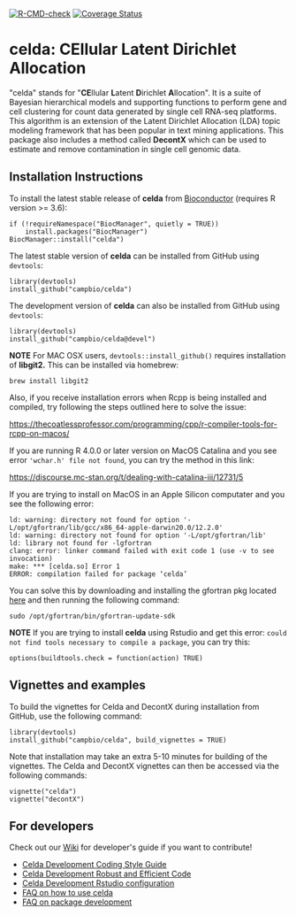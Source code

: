 <!-- badges: start -->
[![R-CMD-check](https://github.com/campbio/celda/workflows/R-CMD-check/badge.svg)](https://github.com/campbio/celda/actions)
[![Coverage Status](https://coveralls.io/repos/github/campbio/celda/badge.svg?branch=master)](https://coveralls.io/github/campbio/celda?branch=master)
<!-- badges: end -->

# celda: CEllular Latent Dirichlet Allocation

"celda" stands for "**CE**llular **L**atent **D**irichlet **A**llocation". It is a suite of Bayesian hierarchical models and supporting functions to perform gene and cell clustering for count data generated by single cell RNA-seq platforms. This algorithm is an extension of the Latent Dirichlet Allocation (LDA) topic modeling framework that has been popular in text mining applications. This package also includes a method called **DecontX** which can be used to estimate and remove contamination in single cell genomic data. 


## Installation Instructions

To install the latest stable release of **celda** from [Bioconductor](http://bioconductor.org/packages/celda/) (requires R version >= 3.6):

```
if (!requireNamespace("BiocManager", quietly = TRUE))
    install.packages("BiocManager")
BiocManager::install("celda")
```

The latest stable version  of **celda** can be installed from GitHub using `devtools`:

```
library(devtools)
install_github("campbio/celda")
```

The development version of **celda** can also be installed from GitHub using `devtools`:
```
library(devtools)
install_github("campbio/celda@devel")
```

**NOTE** For MAC OSX users, `devtools::install_github()` requires installation of **libgit2.** This can be installed via homebrew:
```
brew install libgit2
```

Also, if you receive installation errors when Rcpp is being installed and compiled, try following the steps outlined here to solve the issue:

https://thecoatlessprofessor.com/programming/cpp/r-compiler-tools-for-rcpp-on-macos/

If you are running R 4.0.0 or later version on MacOS Catalina and you see error `'wchar.h' file not found`, you can try the method in this link:

https://discourse.mc-stan.org/t/dealing-with-catalina-iii/12731/5

If you are trying to install on MacOS in an Apple Silicon computater and you see the following error:

```
ld: warning: directory not found for option '-L/opt/gfortran/lib/gcc/x86_64-apple-darwin20.0/12.2.0'
ld: warning: directory not found for option '-L/opt/gfortran/lib'
ld: library not found for -lgfortran
clang: error: linker command failed with exit code 1 (use -v to see invocation)
make: *** [celda.so] Error 1
ERROR: compilation failed for package ‘celda’
```

You can solve this by downloading and installing the gfortran pkg located [here](https://mac.r-project.org/tools/gfortran-12.2-universal.pkg) and then running the following command:

```
sudo /opt/gfortran/bin/gfortran-update-sdk
```  


**NOTE** If you are trying to install **celda** using Rstudio and get this error: `could not find tools necessary to compile a package`, you can try this:
```
options(buildtools.check = function(action) TRUE)
```

## Vignettes and examples

To build the vignettes for Celda and DecontX during installation from GitHub, use the following command:

```
library(devtools)
install_github("campbio/celda", build_vignettes = TRUE)
```

Note that installation may take an extra 5-10 minutes for building of the vignettes. The Celda and DecontX vignettes can then be accessed via the following commands:
```
vignette("celda")
vignette("decontX")
```

## For developers
Check out our [Wiki](https://github.com/campbio/celda/wiki) for developer's guide if you want to contribute!
- [Celda Development Coding Style Guide](https://github.com/campbio/celda/wiki/Celda-Development-Coding-Style-Guide)
- [Celda Development Robust and Efficient Code](https://github.com/campbio/celda/wiki/Celda-Development-Robust-and-Efficient-Code)
- [Celda Development Rstudio configuration](https://github.com/campbio/celda/wiki/Celda-Development-Rstudio-configuration)
- [FAQ on how to use celda](https://github.com/campbio/celda/wiki/FAQ-on-how-to-use-celda)
- [FAQ on package development](https://github.com/campbio/celda/wiki/FAQ-on-package-development)

